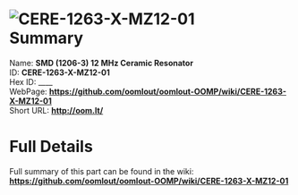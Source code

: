 
![CERE-1263-X-MZ12-01](https://github.com/oomlout/oomlout-OOMP/blob/master/parts/CERE-1263-X-MZ12-01/CERE-1263-X-MZ12-01_420.jpg)   
Summary
=================
  
Name: __SMD (1206-3) 12 MHz Ceramic Resonator__    
ID: __CERE-1263-X-MZ12-01__   
Hex ID: ____   
WebPage: __https://github.com/oomlout/oomlout-OOMP/wiki/CERE-1263-X-MZ12-01__   
Short URL: __http://oom.lt/__   

Full Details
==========================
Full summary of this part can be found in the wiki:   
__https://github.com/oomlout/oomlout-OOMP/wiki/CERE-1263-X-MZ12-01__    

